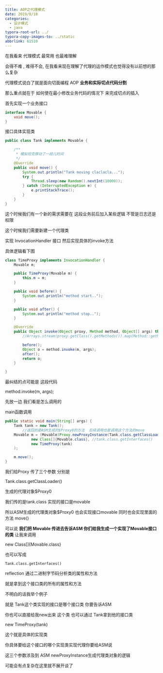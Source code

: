```yaml
---
title: AOP之代理模式
date: 2019/8/18
categories:
  - 设计模式
  - java
typora-root-url: ../
typora-copy-images-to: ../static
abbrlink: 61510
---
```




在我看来 代理模式 最常用 也最难理解

会得不难 , 难得不会, 在我看来现在理解了代理的运作模式也觉得没有以前想的那么复杂



代理模式说白了就是面向切面编程 AOP **业务和实际切点代码分割**



那么重点就在于 如何使在最小修改业务代码的情况下 来完成切点的插入





首先实现一个业务接口 

```java
interface Movable {
    void move();
}
```





接口具体实现类



```java
public class Tank implements Movable {

    /**
     * 模拟坦克移动了一段儿时间
     */
    @Override
    public void move() {
        System.out.println("Tank moving claclacla...");
        try {
            Thread.sleep(new Random().nextInt(10000));
        } catch (InterruptedException e) {
            e.printStackTrace();
        }
    }
}
```



这个时候我们有一个新的需求需要在 这段业务前后加入某些逻辑 不管是日志还是权限

这个时候我们需要新建一个代理类 

实现 InvocationHandler 接口 然后实现具体的invoke方法

具体逻辑看下图

```java
class TimeProxy implements InvocationHandler {
    Movable m;

    public TimeProxy(Movable m) {
        this.m = m;
    }

    public void before() {
        System.out.println("method start..");
    }

    public void after() {
        System.out.println("method stop..");
    }

    @Override
    public Object invoke(Object proxy, Method method, Object[] args) throws Throwable {
        //Arrays.stream(proxy.getClass().getMethods()).map(Method::getName).forEach(System.out::println);

        before();
        Object o = method.invoke(m, args);
        after();
        return o;
    }

}
```



最纠结的点可能是 这段代码 

method.invoke(m, args); 

先放一边 我们看是怎么调用的



main函数调用

```java
public static void main(String[] args) {
    Tank tank = new Tank();
		//返回的是ASM生成的$Proxy0的方法  后续调用也是调用这个方法的move 
    Movable m = (Movable)Proxy.newProxyInstance(Tank.class.getClassLoader(),
            new Class[]{Movable.class}, //tank.class.getInterfaces()
            new TimeProxy(tank)
    );

    m.move();
}
```



我们给Proxy 传了三个参数  分别是 

Tank.class.getClassLoader() 

生成的代理对象$Proxy0 

我们传的是tank.class 实现的接口是movable 

所以ASM生成的代理类对象$Proxy0 也会实现接口movable 同时也会实现里面的方法 move()

可以说 **我们把 Movable 传进去告诉ASM 你们给我生成一个实现了Movable接口的类** 让我来调用



new Class[]{Movable.class}

也可以写成

```
Tank.class.getInterfaces()
```

reflection 通过二进制字节码分析类的属性和方法

就是拿到这个接口类的所有的属性和方法

不明白的话我举个例子 

就是 Tank这个类实现的接口是哪个接口类 你要告诉ASM

你也可以直接给我new出来 这个类 也可以通过 Tank拿到他的接口类



new TimeProxy(tank)

这个就是具体的实现类 

你具体要给这个接口的哪个实现类实现代理你要给ASM说

这三个参数涉及到 ASM newProxyInstance生成代理类对象的逻辑

可能会有点复杂在这里就不展开谈了





